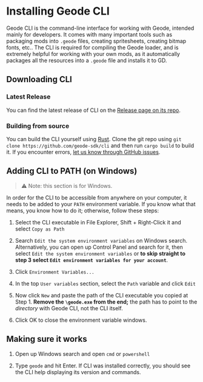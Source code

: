 # Installing Geode CLI

Geode CLI is the command-line interface for working with Geode, intended mainly for developers. It comes with many important tools such as packaging mods into `.geode` files, creating spritesheets, creating bitmap fonts, etc.. The CLI is required for compiling the Geode loader, and is extremely helpful for working with your own mods, as it automatically packages all the resources into a `.geode` file and installs it to GD.

## Downloading CLI

### Latest Release

You can find the latest release of CLI on the [Release page on its repo](https://github.com/geode-sdk/cli).

### Building from source

You can build the CLI yourself using [Rust](https://doc.rust-lang.org/cargo/getting-started/installation.html). Clone the git repo using `git clone https://github.com/geode-sdk/cli` and then run `cargo build` to build it. If you encounter errors, [let us know through GitHub issues](https://github.com/geode-sdk/cli/issues).

## Adding CLI to PATH (on Windows)

> :warning: Note: this section is for Windows.

In order for the CLI to be accessible from anywhere on your computer, it needs to be added to your `PATH` environment variable. If you know what that means, you know how to do it; otherwise, follow these steps:

1. Select the CLI executable in File Explorer, Shift + Right-Click it and select `Copy as Path`

2. Search `Edit the system environment variables` on Windows search. Alternatively, you can open up Control Panel and search for it, then select `Edit the system environment variables` or **to skip straight to step 3 select `Edit environment variables for your account`**.

3. Click `Environment Variables...`

4. In the top `User variables` section, select the `Path` variable and click `Edit`

5. Now click `New` and paste the path of the CLI executable you copied at Step 1. **Remove the `\geode.exe` from the end;** the path has to point to the _directory_ with Geode CLI, not the CLI itself.

6. Click OK to close the environment variable windows.

## Making sure it works

1. Open up Windows search and open `cmd` or `powershell`

2. Type `geode` and hit Enter. If CLI was installed correctly, you should see the CLI help displaying its version and commands.

